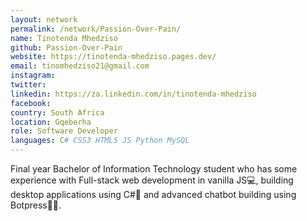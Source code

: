 ```yaml
---
layout: network
permalink: /network/Passion-Over-Pain/
name: Tinotenda Mhedziso
github: Passion-Over-Pain
website: https://tinotenda-mhedziso.pages.dev/
email: tinomhedziso21@gmail.com
instagram:
twitter:
linkedin: https://za.linkedin.com/in/tinotenda-mhedziso
facebook:
country: South Africa
location: Gqeberha
role: Software Developer
languages: C# CSS3 HTML5 JS Python MySQL
---
```


Final year Bachelor of Information Technology student who has some
experience with Full-stack web development in vanilla JS💻, building
desktop applications using C#🔎 and advanced chatbot building using Botpress👷🏿‍.
